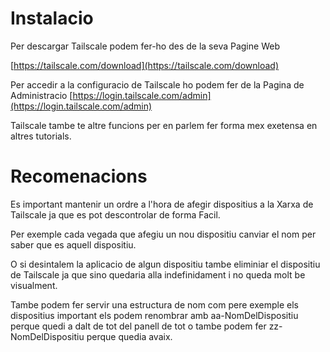 # Instalacio
Per descargar Tailscale podem fer-ho des de la seva Pagine Web

[https://tailscale.com/download](https://tailscale.com/download)

Per accedir a la configuracio de Tailscale ho podem fer de la Pagina de Administracio
[https://login.tailscale.com/admin](https://login.tailscale.com/admin)

Tailscale tambe te altre funcions per en parlem fer forma mex exetensa en altres tutorials.

# Recomenacions
Es important mantenir un ordre a l'hora de afegir dispositius a la Xarxa de Tailscale ja que es pot descontrolar de forma Facil.

Per exemple cada vegada que afegiu un nou dispositiu canviar el nom per saber que es aquell dispositiu.

O si desintalem la aplicacio de algun dispositiu tambe eliminiar el dispositiu de Tailscale ja que sino quedaria alla indefinidament i no queda molt be visualment.

Tambe podem fer servir una estructura de nom com pere exemple els dispositius important els podem renombrar amb aa-NomDelDispositiu perque quedi a dalt de tot del panell de tot o tambe podem fer zz-NomDelDispositiu perque quedia avaix.
